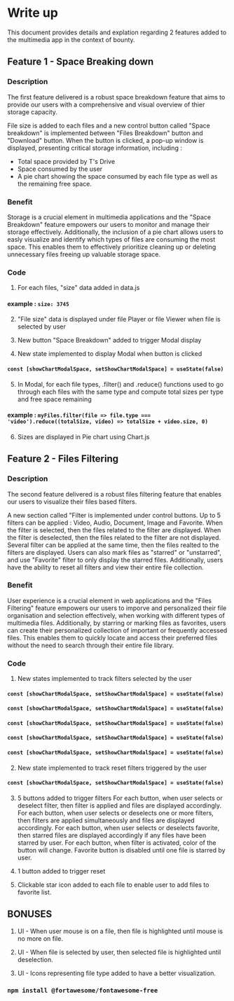 # Write up 

This document provides details and explation regarding 2 features added to the multimedia app in the context of bounty. 



## Feature 1 - Space Breaking down

### Description

The first feature delivered is a robust space breakdown feature that aims to provide our users with a comprehensive and visual overview of thier storage capacity. 

File size is added to each files and a new control button called "Space breakdown" is implemented between "Files Breakdown" button and "Download" button. 
When the button is clicked, a pop-up window is displayed, presenting critical storage information, including : 
- Total space provided by T's Drive
- Space consumed by the user
- A pie chart showing the space consumed by each file type as well as the remaining free space. 

### Benefit

Storage is a crucial element in multimedia applications and the "Space Breakdown" feature empowers our users to monitor and manage their storage effectively.
Additionally, the inclusion of a pie chart allows users to easly visualize and identify which types of files are consuming the most space. This enables them to effectively prioritize cleaning up or deleting unnecessary files freeing up valuable storage space. 

### Code

1) For each files, "size" data added in data.js  
#### example : `size: 3745`

2) "File size" data is displayed under file Player or file Viewer when file is selected by user

3) New button "Space Breakdown" added to trigger Modal display

4) New state implemented to display Modal when button is clicked 
#### `const [showChartModalSpace, setShowChartModalSpace] = useState(false)`

5) In Modal, for each file types, .filter() and .reduce() functions used to go through each files with the same type and compute total sizes per type and free space remaining
#### example : `myFiles.filter(file => file.type === 'video').reduce((totalSize, video) => totalSize + video.size, 0)`

6) Sizes are displayed in Pie chart using Chart.js


## Feature 2 - Files Filtering

### Description

The second feature delivered is a robust files filtering feature that enables our users to visualize their files based filters.

A new section called "Filter is implemented under control buttons. Up to 5 filters can be applied  : Video, Audio, Document, Image and Favorite.
When the filter is selected, then the files related to the filter are displayed.
When the filter is deselected, then the files related to the filter are not displayed.
Several filter can be applied at the same time, then the files realted to the filters are displayed. 
Users can also mark files as "starred" or "unstarred", and use "Favorite" filter to only display the starred files. 
Additionally, users have the ability to reset all filters and view their entire file collection.

### Benefit

User experience is a crucial element in web applications and the "Files Filtering" feature empowers our users to imporve and personalized their file organisation and selection effectively, when working with different types of multimedia files.
Additionally, by starring or marking files as favorites, users can create their personalized collection of important or frequently accessed files. This enables them to quickly locate and access their preferred files without the need to search through their entire file library.

### Code
1) New states implemented to track filters selected by the user  
#### `const [showChartModalSpace, setShowChartModalSpace] = useState(false)`
#### `const [showChartModalSpace, setShowChartModalSpace] = useState(false)`
#### `const [showChartModalSpace, setShowChartModalSpace] = useState(false)`
#### `const [showChartModalSpace, setShowChartModalSpace] = useState(false)`
#### `const [showChartModalSpace, setShowChartModalSpace] = useState(false)`

2) New state implemented to track reset filters triggered by the user  
#### `const [showChartModalSpace, setShowChartModalSpace] = useState(false)`

3) 5 buttons  added to trigger filters
For each button, when user selects or deselect filter, then filter is applied and files are displayed accordingly. 
For each button, when user selects or deselects one or more filters, then filters are applied simultaneously and files are displayed accordingly.
For each button, when user selects or deselects favorite, then starred files are displayed accordingly if any files have been starred by user. 
For each button, when filter is activated, color of the button will change. 
Favorite button is disabled until one file is starred by user.

4) 1 button  added to trigger reset

5) Clickable star icon added to each file to enable user to add files to favorite list. 



## BONUSES

1) UI - When user mouse is on a file, then file is highlighted until mouse is no more on file. 

2) UI - When file is selected by user, then selected file is highlighted until deselection. 

3) UI - Icons representing file type added to have a better visualization. 
### `npm install @fortawesome/fontawesome-free`